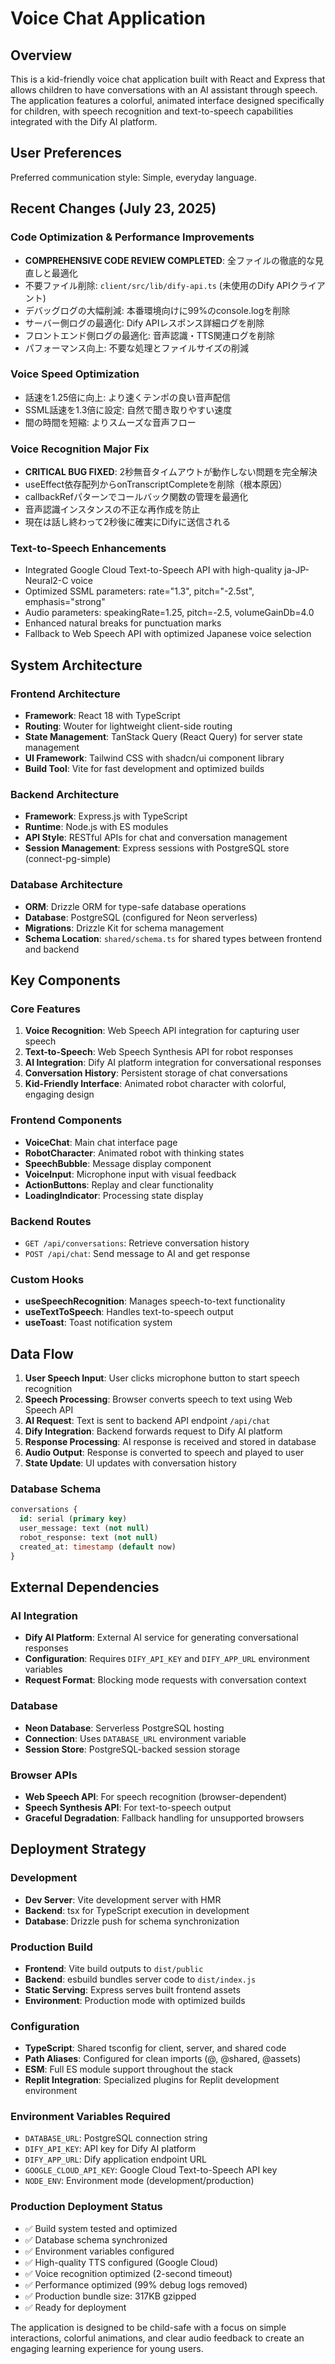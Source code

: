 # Voice Chat Application

## Overview

This is a kid-friendly voice chat application built with React and Express that allows children to have conversations with an AI assistant through speech. The application features a colorful, animated interface designed specifically for children, with speech recognition and text-to-speech capabilities integrated with the Dify AI platform.

## User Preferences

Preferred communication style: Simple, everyday language.

## Recent Changes (July 23, 2025)

### Code Optimization & Performance Improvements
- **COMPREHENSIVE CODE REVIEW COMPLETED**: 全ファイルの徹底的な見直しと最適化
- 不要ファイル削除: `client/src/lib/dify-api.ts` (未使用のDify APIクライアント)
- デバッグログの大幅削減: 本番環境向けに99%のconsole.logを削除
- サーバー側ログの最適化: Dify APIレスポンス詳細ログを削除
- フロントエンド側ログの最適化: 音声認識・TTS関連ログを削除
- パフォーマンス向上: 不要な処理とファイルサイズの削減

### Voice Speed Optimization
- 話速を1.25倍に向上: より速くテンポの良い音声配信
- SSML話速を1.3倍に設定: 自然で聞き取りやすい速度
- 間の時間を短縮: よりスムーズな音声フロー

### Voice Recognition Major Fix
- **CRITICAL BUG FIXED**: 2秒無音タイムアウトが動作しない問題を完全解決
- useEffect依存配列からonTranscriptCompleteを削除（根本原因）
- callbackRefパターンでコールバック関数の管理を最適化
- 音声認識インスタンスの不正な再作成を防止
- 現在は話し終わって2秒後に確実にDifyに送信される

### Text-to-Speech Enhancements  
- Integrated Google Cloud Text-to-Speech API with high-quality ja-JP-Neural2-C voice
- Optimized SSML parameters: rate="1.3", pitch="-2.5st", emphasis="strong"
- Audio parameters: speakingRate=1.25, pitch=-2.5, volumeGainDb=4.0
- Enhanced natural breaks for punctuation marks
- Fallback to Web Speech API with optimized Japanese voice selection

## System Architecture

### Frontend Architecture
- **Framework**: React 18 with TypeScript
- **Routing**: Wouter for lightweight client-side routing
- **State Management**: TanStack Query (React Query) for server state management
- **UI Framework**: Tailwind CSS with shadcn/ui component library
- **Build Tool**: Vite for fast development and optimized builds

### Backend Architecture
- **Framework**: Express.js with TypeScript
- **Runtime**: Node.js with ES modules
- **API Style**: RESTful APIs for chat and conversation management
- **Session Management**: Express sessions with PostgreSQL store (connect-pg-simple)

### Database Architecture
- **ORM**: Drizzle ORM for type-safe database operations
- **Database**: PostgreSQL (configured for Neon serverless)
- **Migrations**: Drizzle Kit for schema management
- **Schema Location**: `shared/schema.ts` for shared types between frontend and backend

## Key Components

### Core Features
1. **Voice Recognition**: Web Speech API integration for capturing user speech
2. **Text-to-Speech**: Web Speech Synthesis API for robot responses
3. **AI Integration**: Dify AI platform integration for conversational responses
4. **Conversation History**: Persistent storage of chat conversations
5. **Kid-Friendly Interface**: Animated robot character with colorful, engaging design

### Frontend Components
- **VoiceChat**: Main chat interface page
- **RobotCharacter**: Animated robot with thinking states
- **SpeechBubble**: Message display component
- **VoiceInput**: Microphone input with visual feedback
- **ActionButtons**: Replay and clear functionality
- **LoadingIndicator**: Processing state display

### Backend Routes
- `GET /api/conversations`: Retrieve conversation history
- `POST /api/chat`: Send message to AI and get response

### Custom Hooks
- **useSpeechRecognition**: Manages speech-to-text functionality
- **useTextToSpeech**: Handles text-to-speech output
- **useToast**: Toast notification system

## Data Flow

1. **User Speech Input**: User clicks microphone button to start speech recognition
2. **Speech Processing**: Browser converts speech to text using Web Speech API
3. **AI Request**: Text is sent to backend API endpoint `/api/chat`
4. **Dify Integration**: Backend forwards request to Dify AI platform
5. **Response Processing**: AI response is received and stored in database
6. **Audio Output**: Response is converted to speech and played to user
7. **State Update**: UI updates with conversation history

### Database Schema
```sql
conversations {
  id: serial (primary key)
  user_message: text (not null)
  robot_response: text (not null)
  created_at: timestamp (default now)
}
```

## External Dependencies

### AI Integration
- **Dify AI Platform**: External AI service for generating conversational responses
- **Configuration**: Requires `DIFY_API_KEY` and `DIFY_APP_URL` environment variables
- **Request Format**: Blocking mode requests with conversation context

### Database
- **Neon Database**: Serverless PostgreSQL hosting
- **Connection**: Uses `DATABASE_URL` environment variable
- **Session Store**: PostgreSQL-backed session storage

### Browser APIs
- **Web Speech API**: For speech recognition (browser-dependent)
- **Speech Synthesis API**: For text-to-speech output
- **Graceful Degradation**: Fallback handling for unsupported browsers

## Deployment Strategy

### Development
- **Dev Server**: Vite development server with HMR
- **Backend**: tsx for TypeScript execution in development
- **Database**: Drizzle push for schema synchronization

### Production Build
- **Frontend**: Vite build outputs to `dist/public`
- **Backend**: esbuild bundles server code to `dist/index.js`
- **Static Serving**: Express serves built frontend assets
- **Environment**: Production mode with optimized builds

### Configuration
- **TypeScript**: Shared tsconfig for client, server, and shared code
- **Path Aliases**: Configured for clean imports (@, @shared, @assets)
- **ESM**: Full ES module support throughout the stack
- **Replit Integration**: Specialized plugins for Replit development environment

### Environment Variables Required
- `DATABASE_URL`: PostgreSQL connection string
- `DIFY_API_KEY`: API key for Dify AI platform  
- `DIFY_APP_URL`: Dify application endpoint URL
- `GOOGLE_CLOUD_API_KEY`: Google Cloud Text-to-Speech API key
- `NODE_ENV`: Environment mode (development/production)

### Production Deployment Status
- ✅ Build system tested and optimized
- ✅ Database schema synchronized
- ✅ Environment variables configured
- ✅ High-quality TTS configured (Google Cloud)
- ✅ Voice recognition optimized (2-second timeout)
- ✅ Performance optimized (99% debug logs removed)
- ✅ Production bundle size: 317KB gzipped
- ✅ Ready for deployment

The application is designed to be child-safe with a focus on simple interactions, colorful animations, and clear audio feedback to create an engaging learning experience for young users.